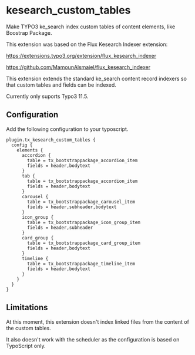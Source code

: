 # kesearch_custom_tables
Make TYPO3 ke_search index custom tables of content elements, like Boostrap Package.

This extension was based on the Flux Kesearch Indexer extension:

https://extensions.typo3.org/extension/flux_kesearch_indexer

https://github.com/MamounAlsmaiel/flux_kesearch_indexer

This extension extends the standard ke_search content record indexers so that custom tables and fields can be indexed.

Currently only suports Typo3 11.5.

## Configuration
Add the following configuration to your typoscript.


```
plugin.tx_kesearch_custom_tables {
  config {
    elements {
      accordion {
        table = tx_bootstrappackage_accordion_item
        fields = header,bodytext
      }
      tab {
        table = tx_bootstrappackage_accordion_item
        fields = header,bodytext
      }
      carousel {
        table = tx_bootstrappackage_carousel_item
        fields = header,subheader,bodytext
      }
      icon_group {
        table = tx_bootstrappackage_icon_group_item
        fields = header,subheader
      }
      card_group {
        table = tx_bootstrappackage_card_group_item
        fields = header,bodytext
      }
      timeline {
        table = tx_bootstrappackage_timeline_item
        fields = header,bodytext
      }
    }
  }
}
```

## Limitations
At this moment, this extension doesn't index linked files from the content of the custom tables.    

It also doesn't work with the scheduler as the configuration is based on TypoScript only.